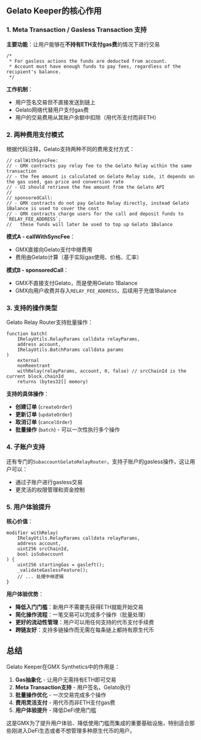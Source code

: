 


## Gelato Keeper的核心作用

### 1. **Meta Transaction / Gasless Transaction 支持**

**主要功能**：让用户能够在**不持有ETH支付gas费**的情况下进行交易

```24:27:contracts/router/relay/BaseGelatoRelayRouter.sol
/*
 * For gasless actions the funds are deducted from account.
 * Account must have enough funds to pay fees, regardless of the recipient's balance.
 */
```

**工作机制**：
- 用户签名交易但不直接发送到链上
- Gelato网络代替用户支付gas费
- 用户的交易费用从其账户余额中扣除（用代币支付而非ETH）

### 2. **两种费用支付模式**

根据代码注释，Gelato支持两种不同的费用支付方式：

```306:325:contracts/router/relay/BaseGelatoRelayRouter.sol
// callWithSyncFee:
// - GMX contracts pay relay fee to the Gelato Relay within the same transaction
// - the fee amount is calculated on Gelato Relay side, it depends on the gas used, gas price and conversion rate
// - UI should retrieve the fee amount from the Gelato API
//
// sponsoredCall:
// - GMX contracts do not pay Gelato Relay directly, instead Gelato 1Balance is used to cover the cost
// - GMX contracts charge users for the call and deposit funds to `RELAY_FEE_ADDRESS`;
//   these funds will later be used to top up Gelato 1Balance
```

**模式A - callWithSyncFee**：
- GMX直接向Gelato支付中继费用
- 费用由Gelato计算（基于实际gas使用、价格、汇率）

**模式B - sponsoredCall**：
- GMX不直接支付Gelato，而是使用Gelato 1Balance
- GMX向用户收费并存入`RELAY_FEE_ADDRESS`，后续用于充值1Balance

### 3. **支持的操作类型**

Gelato Relay Router支持批量操作：

```30:52:contracts/router/relay/GelatoRelayRouter.sol
function batch(
    IRelayUtils.RelayParams calldata relayParams,
    address account,
    IRelayUtils.BatchParams calldata params
)
    external
    nonReentrant
    withRelay(relayParams, account, 0, false) // srcChainId is the current block.chainId
    returns (bytes32[] memory)
```

**支持的具体操作**：
- **创建订单** (`createOrder`)
- **更新订单** (`updateOrder`)
- **取消订单** (`cancelOrder`)
- **批量操作** (`batch`) - 可以一次性执行多个操作

### 4. **子账户支持**

还有专门的`SubaccountGelatoRelayRouter`，支持子账户的gasless操作，这让用户可以：
- 通过子账户进行gasless交易
- 更灵活的权限管理和资金控制

### 5. **用户体验提升**

**核心价值**：
```39:51:contracts/router/relay/BaseGelatoRelayRouter.sol
modifier withRelay(
    IRelayUtils.RelayParams calldata relayParams,
    address account,
    uint256 srcChainId,
    bool isSubaccount
) {
    uint256 startingGas = gasleft();
    _validateGaslessFeature();
    // ... 处理中继逻辑
}
```

**用户体验优势**：
- **降低入门门槛**：新用户不需要先获得ETH就能开始交易
- **简化操作流程**：一笔交易可以完成多个操作（批量处理）
- **更好的流动性管理**：用户可以用任何支持的代币支付手续费
- **跨链友好**：支持多链操作而无需在每条链上都持有原生代币

## 总结

Gelato Keeper在GMX Synthetics中的作用是：

1. **Gas抽象化** - 让用户无需持有ETH即可交易
2. **Meta Transaction支持** - 用户签名，Gelato执行
3. **批量操作优化** - 一次交易完成多个操作
4. **费用灵活支付** - 用代币而非ETH支付gas费
5. **用户体验提升** - 降低DeFi使用门槛

这是GMX为了提升用户体验、降低使用门槛而集成的重要基础设施，特别适合那些刚进入DeFi生态或者不想管理多种原生代币的用户。
